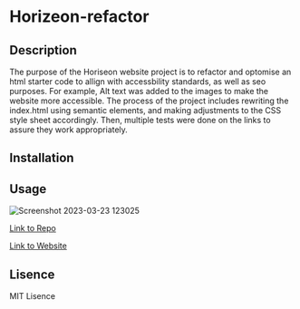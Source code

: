# Horizeon-refactor

## Description

The purpose of the Horiseon website project is to refactor and optomise an html starter code to allign with accessbility standards, as well as seo purposes. For example, Alt text was added to the images to make the website more accessible. 
The process of the project includes rewriting the index.html using semantic elements, and making adjustments to the CSS style sheet accordingly. Then, multiple tests were done on the links to assure they work appropriately. 

## Installation

## Usage
![Screenshot 2023-03-23 123025](https://user-images.githubusercontent.com/127727591/227329189-e8212ed8-04c3-4cef-a0b7-cd147226e2ff.png)

[Link to Repo](https://github.com/aliceli083/Horizeon-refactor)

[Link to Website](http://127.0.0.1:5500/index.html)

## Lisence
MIT Lisence 
